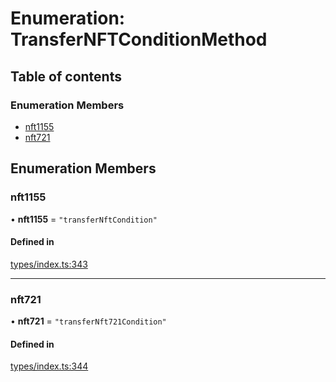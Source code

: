 # Enumeration: TransferNFTConditionMethod

## Table of contents

### Enumeration Members

- [nft1155](TransferNFTConditionMethod.md#nft1155)
- [nft721](TransferNFTConditionMethod.md#nft721)

## Enumeration Members

### nft1155

• **nft1155** = ``"transferNftCondition"``

#### Defined in

[types/index.ts:343](https://github.com/nevermined-io/components-catalog/blob/296299b/lib/src/types/index.ts#L343)

___

### nft721

• **nft721** = ``"transferNft721Condition"``

#### Defined in

[types/index.ts:344](https://github.com/nevermined-io/components-catalog/blob/296299b/lib/src/types/index.ts#L344)
